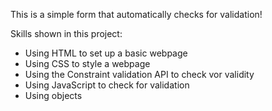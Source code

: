 This is a simple form that automatically checks for validation!

Skills shown in this project:

- Using HTML to set up a basic webpage
- Using CSS to style a webpage
- Using the Constraint validation API to check vor validity
- Using JavaScript to check for validation
- Using objects
